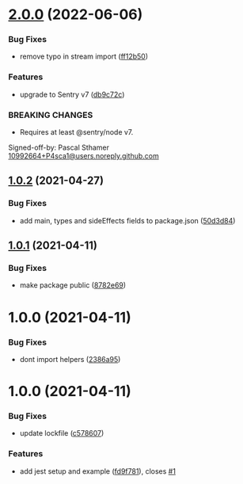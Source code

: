 # [2.0.0](https://github.com/IPS-Hosting/pino-sentry-stream/compare/v1.0.2...v2.0.0) (2022-06-06)


### Bug Fixes

* remove typo in stream import ([ff12b50](https://github.com/IPS-Hosting/pino-sentry-stream/commit/ff12b505c726844f6a4486efa0362cdd3053d0d6))


### Features

* upgrade to Sentry v7 ([db9c72c](https://github.com/IPS-Hosting/pino-sentry-stream/commit/db9c72ce6e12488025ac40f51c8a56b789ec50b7))


### BREAKING CHANGES

* Requires at least @sentry/node v7.

Signed-off-by: Pascal Sthamer <10992664+P4sca1@users.noreply.github.com>

## [1.0.2](https://github.com/IPS-Hosting/pino-sentry-stream/compare/v1.0.1...v1.0.2) (2021-04-27)


### Bug Fixes

* add main, types and sideEffects fields to package.json ([50d3d84](https://github.com/IPS-Hosting/pino-sentry-stream/commit/50d3d84fd921fc902f9e46ffb36f34c429d1ce99))

## [1.0.1](https://github.com/IPS-Hosting/pino-sentry-stream/compare/v1.0.0...v1.0.1) (2021-04-11)


### Bug Fixes

* make package public ([8782e69](https://github.com/IPS-Hosting/pino-sentry-stream/commit/8782e694a6e1e35475bfdf624635fe71a282dd1e))

# 1.0.0 (2021-04-11)


### Bug Fixes

* dont import helpers ([2386a95](https://github.com/IPS-Hosting/pino-sentry-stream/commit/2386a95a7ba27c8773e3c3f02d36373f64179f2b))

# 1.0.0 (2021-04-11)


### Bug Fixes

* update lockfile ([c578607](https://github.com/IPS-Hosting/node-typescript-starter/commit/c578607246654bcc41da07064402710d9d4296ad))


### Features

* add jest setup and example ([fd9f781](https://github.com/IPS-Hosting/node-typescript-starter/commit/fd9f781d2fa25a2faee5dacb8512b08da70a698a)), closes [#1](https://github.com/IPS-Hosting/node-typescript-starter/issues/1)
